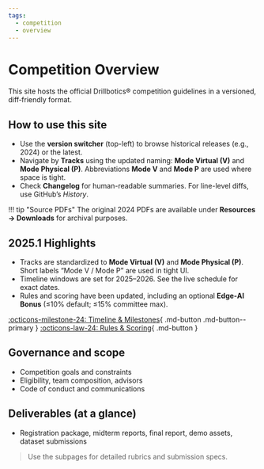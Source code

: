 ```yaml
---
tags:
  - competition
  - overview
---
```


# Competition Overview

This site hosts the official Drillbotics® competition guidelines in a versioned, diff‑friendly format.

## How to use this site

- Use the **version switcher** (top-left) to browse historical releases (e.g., 2024) or the latest.
- Navigate by **Tracks** using the updated naming: **Mode Virtual (V)** and **Mode Physical (P)**. Abbreviations **Mode V** and **Mode P** are used where space is tight.
- Check **Changelog** for human-readable summaries. For line-level diffs, use GitHub’s *History*.

!!! tip "Source PDFs"
    The original 2024 PDFs are available under **Resources → Downloads** for archival purposes.

## 2025.1 Highlights

- Tracks are standardized to **Mode Virtual (V)** and **Mode Physical (P)**. Short labels “Mode V / Mode P” are used in tight UI.
- Timeline windows are set for 2025–2026. See the live schedule for exact dates.
- Rules and scoring have been updated, including an optional **Edge‑AI Bonus** (≤10% default; ≤15% committee max).

[:octicons-milestone-24: Timeline & Milestones](timeline.md){ .md-button .md-button--primary }
[:octicons-law-24: Rules & Scoring](rules-scoring.md){ .md-button }

## Governance and scope

- Competition goals and constraints
- Eligibility, team composition, advisors
- Code of conduct and communications

## Deliverables (at a glance)

- Registration package, midterm reports, final report, demo assets, dataset submissions

> Use the subpages for detailed rubrics and submission specs.
